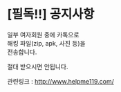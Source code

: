 # [필독!!] 공지사항
일부 여자회원 중에 카톡으로  
해킹 파일(zip, apk, 사진 등)을  
전송합니다.  
   
절대 받으시면 안됩니다.  
   
관련링크 : http://www.helpme119.com/   

